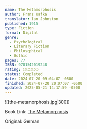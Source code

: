 ```yaml
---
name: The Metamorphosis
author: Franz Kafka
translator: Ian Johnston
published: 1915
type: Fiction
format: Digital
genre:
  - Psychological
  - Literary Fiction
  - Philosophical
  - Gothic
pages: 77
ISBN: 9781542019248
rating: 🌕🌕🌕🌕🌕
status: Completed
date: 2024-07-20 09:04:07 -0500
finished: 2024-07-20 20:07:07 -0500
updated: 2025-05-21 14:17:59 -0500
---
```


![[the-metamorphosis.jpg|300]]

Book Link: [The Metamorphosis](https://www.goodreads.com/book/show/485894.The_Metamorphosis)

Original: German